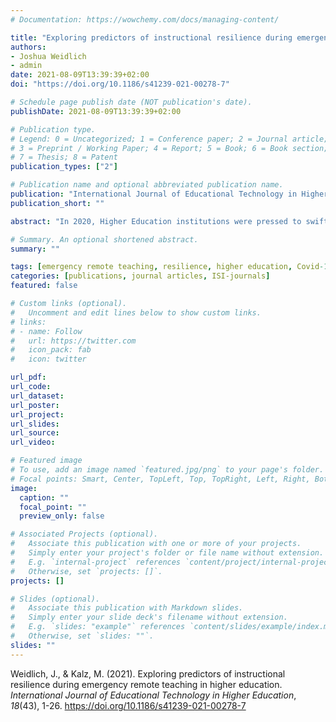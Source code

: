 ```yaml
---
# Documentation: https://wowchemy.com/docs/managing-content/

title: "Exploring predictors of instructional resilience during emergency remote teaching in higher education"
authors:
- Joshua Weidlich
- admin
date: 2021-08-09T13:39:39+02:00
doi: "https://doi.org/10.1186/s41239-021-00278-7"

# Schedule page publish date (NOT publication's date).
publishDate: 2021-08-09T13:39:39+02:00

# Publication type.
# Legend: 0 = Uncategorized; 1 = Conference paper; 2 = Journal article;
# 3 = Preprint / Working Paper; 4 = Report; 5 = Book; 6 = Book section;
# 7 = Thesis; 8 = Patent
publication_types: ["2"]

# Publication name and optional abbreviated publication name.
publication: "International Journal of Educational Technology in Higher Education"
publication_short: ""

abstract: "In 2020, Higher Education institutions were pressed to swiftly implement online-based teaching. Among many challenges associated with this, lecturers in Higher Education needed to promptly and flexibly adapt their teaching to these circumstances. This investigation adopts a resilience framing in order to shed light on which specific challenges were associated with this sudden switch and what helped an international sample of Higher Education lecturers (N=102) in coping with these challenges. Results suggest that Emergency Remote Teaching was indeed challenging and quality of teaching was impeded but these effects are more nuanced than expected. Lecturers displayed instructional resilience by maintaining teaching quality despite difficulties of Emergency Remote Teaching and our exploration of predictors shows that personality factors as well as prior experience may have supported them in this. Our findings may contribute to the emerging literature surrounding Emergency Remote Teaching and contributes a unique resilience perspective to the experiences of Higher Education lecturers."

# Summary. An optional shortened abstract.
summary: ""

tags: [emergency remote teaching, resilience, higher education, Covid-19, teaching quality]
categories: [publications, journal articles, ISI-journals]
featured: false

# Custom links (optional).
#   Uncomment and edit lines below to show custom links.
# links:
# - name: Follow
#   url: https://twitter.com
#   icon_pack: fab
#   icon: twitter

url_pdf:
url_code:
url_dataset:
url_poster:
url_project:
url_slides:
url_source:
url_video:

# Featured image
# To use, add an image named `featured.jpg/png` to your page's folder. 
# Focal points: Smart, Center, TopLeft, Top, TopRight, Left, Right, BottomLeft, Bottom, BottomRight.
image:
  caption: ""
  focal_point: ""
  preview_only: false

# Associated Projects (optional).
#   Associate this publication with one or more of your projects.
#   Simply enter your project's folder or file name without extension.
#   E.g. `internal-project` references `content/project/internal-project/index.md`.
#   Otherwise, set `projects: []`.
projects: []

# Slides (optional).
#   Associate this publication with Markdown slides.
#   Simply enter your slide deck's filename without extension.
#   E.g. `slides: "example"` references `content/slides/example/index.md`.
#   Otherwise, set `slides: ""`.
slides: ""
---
```


Weidlich, J., & Kalz, M. (2021). Exploring predictors of instructional resilience during emergency remote teaching in higher education. *International Journal of Educational Technology in Higher Education*, *18*(43), 1-26. https://doi.org/10.1186/s41239-021-00278-7